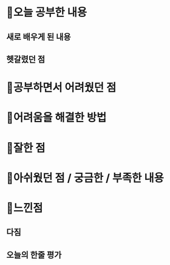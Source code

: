 # 🔮오늘 공부한 내용

## 새로 배우게 된 내용


## 헷갈렸던 점


# 🔮공부하면서 어려웠던 점


# 🔮어려움을 해결한 방법


# 🔮잘한 점


# 🔮아쉬웠던 점 / 궁금한 / 부족한 내용


# 🔮느낀점

## 다짐


## 오늘의 한줄 평가

